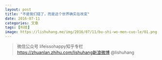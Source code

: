```yaml
---
layout: post
title: "不是我们错了，而是这个世界确实在改变"
date: 2016-07-11
categories: 文章
tags: [科技]
image: https://lishuhang.me/img/2016/07/11/bu-shi-wo-men-cuo-le/01.png
---
```


> 微信公众号 lifeissohappy知乎专栏 https://zhuanlan.zhihu.com/lishuhang新浪微博 @lishuhang